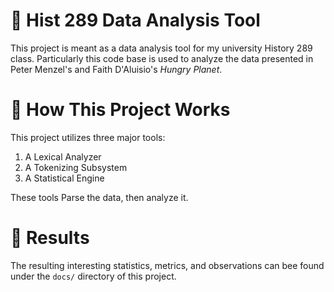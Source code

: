# :poultry_leg: Hist 289 Data Analysis Tool
This project is meant as a data analysis tool for my university History 289
class. Particularly this code base is used to analyze the data presented in
Peter Menzel's and Faith D'Aluisio's *Hungry Planet*.

# :rice_ball: How This Project Works
This project utilizes three major tools:
  1) A Lexical Analyzer
  2) A Tokenizing Subsystem
  3) A Statistical Engine

These tools Parse the data, then analyze it.

# :ramen: Results
The resulting interesting statistics, metrics, and observations can bee found
under the `docs/` directory of this project.
